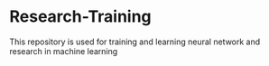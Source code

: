 # Research-Training
This repository is used for training and learning neural network and research in machine learning
